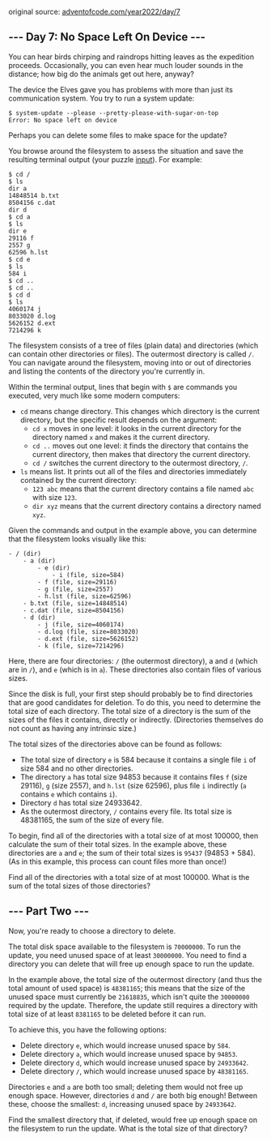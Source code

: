 original source: [adventofcode.com/year2022/day/7](https://adventofcode.com/2022/day/7)

## --- Day 7: No Space Left On Device ---

You can hear birds chirping and raindrops hitting leaves as the expedition proceeds. Occasionally, you can even hear 
much louder sounds in the distance; how big do the animals get out here, anyway?

The device the Elves gave you has problems with more than just its communication system. You try to run a system update:

    $ system-update --please --pretty-please-with-sugar-on-top
    Error: No space left on device

Perhaps you can delete some files to make space for the update?

You browse around the filesystem to assess the situation and save the resulting terminal output (your puzzle 
[input](https://github.com/Kidchai/AdventOfCode/blob/main/src/year2022/Day07/input.txt)). For example:

    $ cd /
    $ ls
    dir a
    14848514 b.txt
    8504156 c.dat
    dir d
    $ cd a
    $ ls
    dir e
    29116 f
    2557 g
    62596 h.lst
    $ cd e
    $ ls
    584 i
    $ cd ..
    $ cd ..
    $ cd d
    $ ls
    4060174 j
    8033020 d.log
    5626152 d.ext
    7214296 k

The filesystem consists of a tree of files (plain data) and directories (which can contain other directories or files). 
The outermost directory is called `/`. You can navigate around the filesystem, moving into or out of directories and 
listing the contents of the directory you're currently in.

Within the terminal output, lines that begin with `$` are commands you executed, very much like some modern computers:

- `cd` means change directory. This changes which directory is the current directory, but the specific result depends on 
the argument:
  - `cd x` moves in one level: it looks in the current directory for the directory named `x` and makes it the current 
  directory. 
  - `cd ..` moves out one level: it finds the directory that contains the current directory, then makes that directory 
  the current directory. 
  - `cd /` switches the current directory to the outermost directory, `/`.
- `ls` means list. It prints out all of the files and directories immediately contained by the current directory: 
  - `123 abc` means that the current directory contains a file named `abc` with size `123`. 
  - `dir xyz` means that the current directory contains a directory named `xyz`.

Given the commands and output in the example above, you can determine that the filesystem looks visually like this:

    - / (dir)
        - a (dir)
            - e (dir)
                - i (file, size=584)
            - f (file, size=29116)
            - g (file, size=2557)
            - h.lst (file, size=62596)
        - b.txt (file, size=14848514)
        - c.dat (file, size=8504156)
        - d (dir)
            - j (file, size=4060174)
            - d.log (file, size=8033020)
            - d.ext (file, size=5626152)
            - k (file, size=7214296)

Here, there are four directories: `/` (the outermost directory), a and `d` (which are in `/`), and `e` (which is in `a`). 
These directories also contain files of various sizes.

Since the disk is full, your first step should probably be to find directories that are good candidates for deletion. 
To do this, you need to determine the total size of each directory. The total size of a directory is the sum of the 
sizes of the files it contains, directly or indirectly. (Directories themselves do not count as having any intrinsic size.)

The total sizes of the directories above can be found as follows:

- The total size of directory `e` is 584 because it contains a single file `i` of size 584 and no other directories. 
- The directory `a` has total size 94853 because it contains files `f` (size 29116), `g` (size 2557), and `h.lst` 
(size 62596), plus file `i` indirectly (`a` contains `e` which contains `i`). 
- Directory `d` has total size 24933642. 
- As the outermost directory, `/` contains every file. Its total size is 48381165, the sum of the size of every file.

To begin, find all of the directories with a total size of at most 100000, then calculate the sum of their total sizes. 
In the example above, these directories are `a` and `e`; the sum of their total sizes is `95437` (94853 + 584). 
(As in this example, this process can count files more than once!)

Find all of the directories with a total size of at most 100000. What is the sum of the total sizes of those directories?

## --- Part Two ---

Now, you're ready to choose a directory to delete.

The total disk space available to the filesystem is `70000000`. To run the update, you need unused space of at least 
`30000000`. You need to find a directory you can delete that will free up enough space to run the update.

In the example above, the total size of the outermost directory (and thus the total amount of used space) is `48381165`; 
this means that the size of the unused space must currently be `21618835`, which isn't quite the `30000000` required by 
the update. Therefore, the update still requires a directory with total size of at least `8381165` to be deleted before 
it can run.

To achieve this, you have the following options:

- Delete directory `e`, which would increase unused space by `584`.
- Delete directory `a`, which would increase unused space by `94853`.
- Delete directory `d`, which would increase unused space by `24933642`.
- Delete directory `/`, which would increase unused space by `48381165`. 

Directories `e` and `a` are both too small; deleting them would not free up enough space. However, directories `d` and 
`/` are both big enough! Between these, choose the smallest: `d`, increasing unused space by `24933642`.

Find the smallest directory that, if deleted, would free up enough space on the filesystem to run the update. What is 
the total size of that directory?